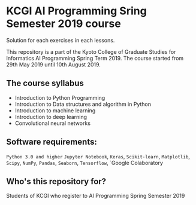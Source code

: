 # KCGI AI Programming Sring Semester 2019 course

Solution for each exercises in each lessons.

This repository is a part of the Kyoto College of Graduate Studies for Informatics AI Programming Spring Term 2019.
The course started from 29th May 2019 until 10th August 2019.

## The course syllabus
- Introduction to Python Programming
- Introduction to Data structures and algorithm in Python
- Introduction to machine learning
- Introduction to deep learning
- Convolutional neural networks

## Software requirements:
`Python 3.0 and higher`
`Jupyter Notebook`,
`Keras`,
`Scikit-learn`,
`Matplotlib`,
`Scipy`,
`NumPy`,
`Pandas`,
`Seaborn`,
`Tensorflow`,
`Google Colaboratory

## Who's this repository for?
Students of KCGI who register to AI Programming Spring Semester 2019





